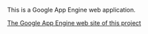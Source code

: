 This is a Google App Engine web application.

[The Google App Engine web site of this project](http://hsvirial.appspot.com)
